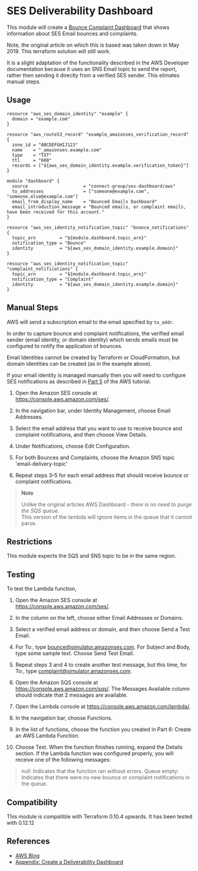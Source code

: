 SES Deliverability Dashboard
============================
This module will create a [Bounce Complaint Dashboard](https://aws.amazon.com/blogs/messaging-and-targeting/creating-a-daily-dashboard-to-track-bounces-and-complaints/) that shows information about SES Email bounces and complaints.

Note, the original article on which this is based was taken down in May 2019.  This terraform solution will still work.

It is a slight adaptation of the functionality described in the AWS Developer documentation because it uses an SNS Email topic to send the report, rather then sending it directly from a verified SES sender.  This elimates manual steps.

Usage
-----
```hcl
resource "aws_ses_domain_identity" "example" {
  domain = "example.com"
}

resource "aws_route53_record" "example_amazonses_verification_record" {
  zone_id = "ABCDEFGHIJ123"
  name    = "_amazonses.example.com"
  type    = "TXT"
  ttl     = "600"
  records = ["${aws_ses_domain_identity.example.verification_token}"]
}

module "dashboard" {
  source                     = "connect-group/ses-dashboard/aws"
  to_addresses               = ["someone@example.com", "someone.else@example.com"]
  email_from_display_name    = "Bounced Emails Dashboard"
  email_introduction_message = "Bounced emails, or complaint emails, have been received for this account."
}

resource "aws_ses_identity_notification_topic" "bounce_notifications" {
  topic_arn         = "${module.dashboard.topic_arn}"
  notification_type = "Bounce"
  identity          = "${aws_ses_domain_identity.example.domain}"
}

resource "aws_ses_identity_notification_topic" "complaint_notifications" {
  topic_arn         = "${module.dashboard.topic_arn}"
  notification_type = "Complaint"
  identity          = "${aws_ses_domain_identity.example.domain}"
}
```

Manual Steps
------------
AWS will send a subscription email to the email specified by `to_addr`.

In order to capture bounce and complaint notifications, the verified email sender (email identity, or domain identity) which sends emails must be configured to notify the application of bounces.  

Email Identities cannot be created by Terraform or CloudFormation, but domain identities can be created (as in the example above).

If your email identity is managed manually then you will need to  configure SES notifications as described in [Part 5](https://docs.aws.amazon.com/ses/latest/DeveloperGuide/dashboardconfigureSESnotifications.html) of the AWS tutorial.

1. Open the Amazon SES console at https://console.aws.amazon.com/ses/.

2. In the navigation bar, under Identity Management, choose Email Addresses.

3. Select the email address that you want to use to receive bounce and complaint notifications, 
   and then choose View Details.

4. Under Notifications, choose Edit Configuration.

5. For both Bounces and Complaints, choose the Amazon SNS topic 'email-delivery-topic'

6. Repeat steps 3–5 for each email address that should receive bounce or complaint notifications.


> **Note**
>
> Unlike the original articles AWS Dashboard - *there is no need to purge the SQS queue*.  
> This version of the lambda will ignore items in the queue that it cannot parse.

Restrictions
------------
This module expects the SQS and SNS topic to be in the same region.  

Testing
-------
To test the Lambda function,

1. Open the Amazon SES console at https://console.aws.amazon.com/ses/.

2. In the column on the left, choose either Email Addresses or Domains.

3. Select a verified email address or domain, and then choose Send a Test Email.

4. For To:, type bounce@simulator.amazonses.com. For Subject and Body, type some sample text. Choose Send Test Email.

5. Repeat steps 3 and 4 to create another test message, but this time, for To:, type complaint@simulator.amazonses.com.

6. Open the Amazon SQS console at https://console.aws.amazon.com/sqs/. The Messages Available column should indicate that 2 messages are available.

7. Open the Lambda console at https://console.aws.amazon.com/lambda/.

8. In the navigation bar, choose Functions.

9. In the list of functions, choose the function you created in Part 6: Create an AWS Lambda Function.

10. Choose Test. When the function finishes running, expand the Details section. If the Lambda function was configured properly, you will receive one of the following messages:

> null: Indicates that the function ran without errors.
> Queue empty: Indicates that there were no new bounce or complaint notifications in the queue.

Compatibility
-------------
This module is compatible with Terraform 0.10.4 upwards. It has been tested with 0.12.12

References
----------
* [AWS Blog](https://aws.amazon.com/blogs/messaging-and-targeting/creating-a-daily-dashboard-to-track-bounces-and-complaints/)
* [Appendix: Create a Deliverability Dashboard](https://docs.aws.amazon.com/ses/latest/DeveloperGuide/bouncecomplaintdashboard.html)


